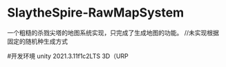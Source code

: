 # SlaytheSpire-RawMapSystem
一个粗糙的杀戮尖塔的地图系统实现，只完成了生成地图的功能。
//未实现根据固定的随机种生成方式

#开发环境
unity 2021.3.11f1c2LTS
3D（URP
